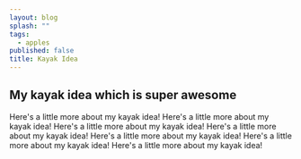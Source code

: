 ```yaml
---
layout: blog
splash: ""
tags: 
  - apples
published: false
title: Kayak Idea
---
```


## My kayak idea which is super awesome

Here's a little more about my kayak idea! Here's a little more about my kayak idea! Here's a little more about my kayak idea! Here's a little more about my kayak idea! Here's a little more about my kayak idea! Here's a little more about my kayak idea! Here's a little more about my kayak idea! 
